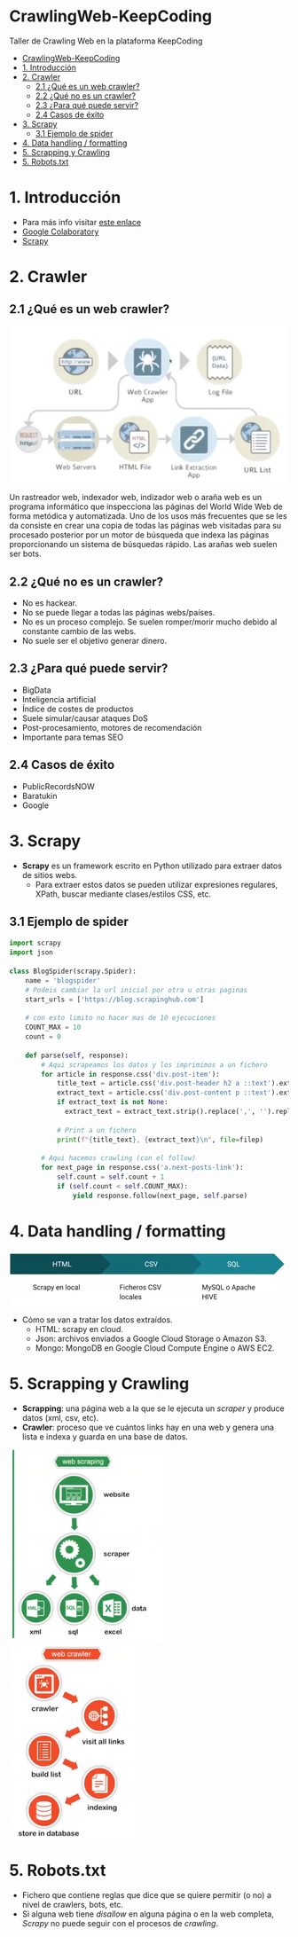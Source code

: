 # CrawlingWeb-KeepCoding
Taller de Crawling Web en la plataforma KeepCoding

- [CrawlingWeb-KeepCoding](#crawlingweb-keepcoding)
- [1. Introducción](#1-introducci%c3%b3n)
- [2. Crawler](#2-crawler)
  - [2.1 ¿Qué es un web crawler?](#21-%c2%bfqu%c3%a9-es-un-web-crawler)
  - [2.2 ¿Qué no es un crawler?](#22-%c2%bfqu%c3%a9-no-es-un-crawler)
  - [2.3 ¿Para qué puede servir?](#23-%c2%bfpara-qu%c3%a9-puede-servir)
  - [2.4 Casos de éxito](#24-casos-de-%c3%a9xito)
- [3. Scrapy](#3-scrapy)
  - [3.1 Ejemplo de spider](#31-ejemplo-de-spider)
- [4. Data handling / formatting](#4-data-handling--formatting)
- [5. Scrapping y Crawling](#5-scrapping-y-crawling)
- [5. Robots.txt](#5-robotstxt)

# 1. Introducción

- Para más info visitar [este enlace](https://github.com/rvegas/webcrawling)
- [Google Colaboratory](https://colab.research.google.com/notebooks/intro.ipynb#recent=true)
- [Scrapy](https://scrapy.org)

# 2. Crawler

## 2.1 ¿Qué es un web crawler?

![Imagen de Crawler](resources/images/01.png)

Un rastreador web, indexador web, indizador web o araña web es un programa informático que inspecciona las páginas del World Wide Web de forma metódica y automatizada.
Uno de los usos más frecuentes que se les da consiste en crear una copia de todas las páginas web visitadas para su procesado posterior por un motor de búsqueda que indexa las páginas proporcionando un sistema de búsquedas rápido. Las arañas web suelen ser bots.

## 2.2 ¿Qué no es un crawler?

- No es hackear.
- No se puede llegar a todas las páginas webs/países. 
- No es un proceso complejo. Se suelen romper/morir mucho debido al constante cambio de las webs.
- No suele ser el objetivo generar dinero.

## 2.3 ¿Para qué puede servir?

- BigData
- Inteligencia artificial
- Índice de costes de productos
- Suele simular/causar ataques DoS
- Post-procesamiento, motores de recomendación
- Importante para temas SEO

## 2.4 Casos de éxito

- PublicRecordsNOW
- Baratukin
- Google

# 3. Scrapy

- **Scrapy** es un framework escrito en Python utilizado para extraer datos de sitios webs.
  - Para extraer estos datos se pueden utilizar expresiones regulares, XPath, buscar mediante clases/estilos CSS, etc.

## 3.1 Ejemplo de spider
```python
import scrapy
import json

class BlogSpider(scrapy.Spider):
    name = 'blogspider'
    # Podeis cambiar la url inicial por otra u otras paginas
    start_urls = ['https://blog.scrapinghub.com']
    
    # con esto limito no hacer mas de 10 ejecuciones 
    COUNT_MAX = 10
    count = 0

    def parse(self, response):
        # Aqui scrapeamos los datos y los imprimimos a un fichero
        for article in response.css('div.post-item'):
            title_text = article.css('div.post-header h2 a ::text').extract_first().strip().replace(',', '').replace('.', '')
            extract_text = article.css('div.post-content p ::text').extract_first()
            if extract_text is not None:
              extract_text = extract_text.strip().replace(',', '').replace('.', '')
              
            # Print a un fichero
            print(f"{title_text}, {extract_text}\n", file=filep)

        # Aqui hacemos crawling (con el follow)
        for next_page in response.css('a.next-posts-link'):
            self.count = self.count + 1
            if (self.count < self.COUNT_MAX):
                yield response.follow(next_page, self.parse)
```

# 4. Data handling / formatting

![Data handling](resources/images/02.png)

- Cómo se van a tratar los datos extraídos.
  - HTML: scrapy en cloud.
  - Json: archivos enviados a Google Cloud Storage o Amazon S3.
  - Mongo: MongoDB en Google Cloud Compute Engine o AWS EC2.
  
# 5. Scrapping y Crawling

- **Scrapping**: una página web a la que se le ejecuta un *scraper* y produce datos (xml, csv, etc). 
- **Crawler**: proceso que ve cuántos links hay en una web y genera una lista e indexa y guarda en una base de datos.

![Scrapping](resources/images/03.png)
![Crawling](resources/images/04.png)

# 5. Robots.txt

- Fichero que contiene reglas que dice que se quiere permitir (o no) a nivel de crawlers, bots, etc.
- Si alguna web tiene *disallow* en alguna página o en la web completa, *Scrapy* no puede seguir con el procesos de *crawling*.